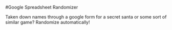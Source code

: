 #Google Spreadsheet Randomizer

Taken down names through a google form for a secret santa or some sort of similar game? Randomize automatically!